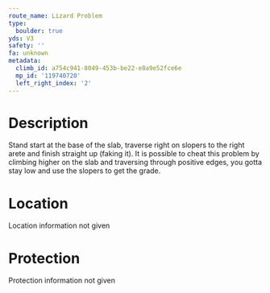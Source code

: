 ```yaml
---
route_name: Lizard Problem
type:
  boulder: true
yds: V3
safety: ''
fa: unknown
metadata:
  climb_id: a754c941-8049-453b-be22-e8a9e52fce6e
  mp_id: '119740720'
  left_right_index: '2'
---
```

# Description
Stand start at the base of the slab, traverse right on slopers to the right arete and finish straight up (faking it). It is possible to cheat this problem by climbing higher on the slab and traversing through positive edges, you gotta stay low and use the slopers to get the grade.

# Location
Location information not given

# Protection
Protection information not given
